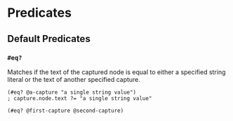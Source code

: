 # Predicates

## Default Predicates

### `#eq?`

Matches if the text of the captured node is equal to either a specified string literal or the text of another specified capture.

```tree-sitter-query
(#eq? @a-capture "a single string value")
; capture.node.text ?= "a single string value"
```

```tree-sitter-query
(#eq? @first-capture @second-capture)
```
